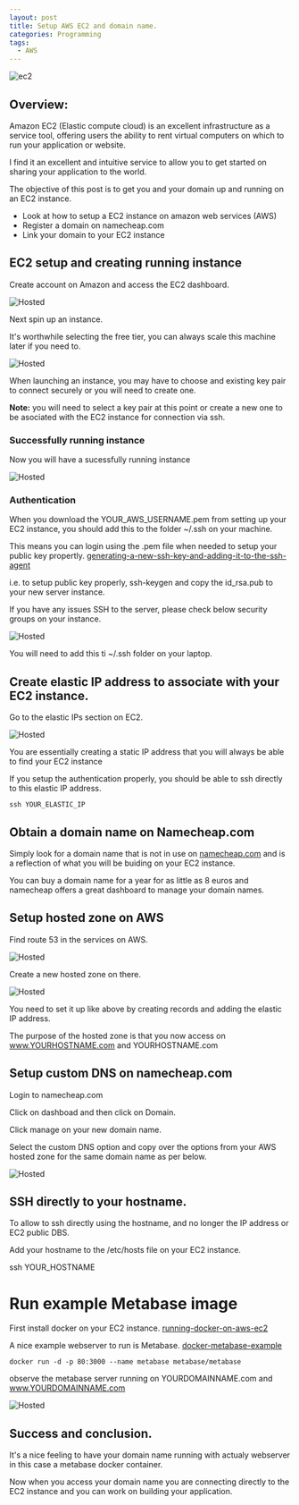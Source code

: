 ```yaml
---
layout: post
title: Setup AWS EC2 and domain name.
categories: Programming
tags:
  - AWS
---
```


![ec2](https://versioneye.files.wordpress.com/2015/01/ec2.png)

## Overview:

Amazon EC2 (Elastic compute cloud) is an excellent infrastructure as a service tool, offering users the ability to rent virtual computers on which to run your application or website.

I find it an excellent and intuitive service to allow you to get started on sharing your application to the world.

The objective of this post is to get you and your domain up and running on an EC2 instance.

- Look at how to setup a EC2 instance on amazon web services (AWS)
- Register a domain on namecheap.com
- Link your domain to your EC2 instance

## EC2 setup and creating running instance

Create account on Amazon and access the EC2 dashboard.

![Hosted](/public/img/aws/aws_ec2.png)

Next spin up an instance.

It's worthwhile selecting the free tier, you can always scale this machine later if you need to.

![Hosted](/public/img/aws/launch_instance.png)

When launching an instance, you may have to choose and existing key pair to connect securely or you will need to create one.

**Note:** you will need to select a key pair at this point or create a new one to be asociated with the EC2 instance for connection via ssh.

### Successfully running instance

Now you will have a sucessfully running instance

![Hosted](/public/img/aws/running_instance.png)

### Authentication

When you download the YOUR_AWS_USERNAME.pem from setting up your EC2 instance, you should add this to the folder ~/.ssh on your machine.

This means you can login using the .pem file when needed to setup your public key propertly. [generating-a-new-ssh-key-and-adding-it-to-the-ssh-agent](https://help.github.com/en/github/authenticating-to-github/generating-a-new-ssh-key-and-adding-it-to-the-ssh-agent)

i.e. to setup public key properly, ssh-keygen and copy the id_rsa.pub to your new server instance.

If you have any issues SSH to the server, please check below security groups on your instance.

![Hosted](/public/img/aws/ec2_security_groups.png)

You will need to add this ti ~/.ssh folder on your laptop.

## Create elastic IP address to associate with your EC2 instance.

Go to the elastic IPs section on EC2.

![Hosted](/public/img/aws/elastic_ip.png)

You are essentially creating a static IP address that you will always be able to find your EC2 instance

If you setup the authentication properly, you should be able to ssh directly to this elastic IP address.

```
ssh YOUR_ELASTIC_IP
```

## Obtain a domain name on Namecheap.com

Simply look for a domain name that is not in use on [namecheap.com](namecheap.com) and is a reflection of what you will be buiding on your EC2 instance.

You can buy a domain name for a year for as little as 8 euros and namecheap offers a great dashboard to manage your domain names.

## Setup hosted zone on AWS

Find route 53 in the services on AWS.

![Hosted](/public/img/aws/route_53.png)

Create a new hosted zone on there.

![Hosted](/public/img/aws/hosted_zone.png)

You need to set it up like above by creating records and adding the elastic IP address.

The purpose of the hosted zone is that you now access on www.YOURHOSTNAME.com and YOURHOSTNAME.com

## Setup custom DNS on namecheap.com

Login to namecheap.com

Click on dashboad and then click on Domain.

Click manage on your new domain name.

Select the custom DNS option and copy over the options from your AWS hosted zone for the same domain name as per below.

![Hosted](/public/img/aws/custom_dns.png)

## SSH directly to your hostname.

To allow to ssh directly using the hostname, and no longer the IP address or EC2 public DBS.

Add your hostname to the /etc/hosts file on your EC2 instance.

ssh YOUR_HOSTNAME

# Run example Metabase image

First install docker on your EC2 instance.
[running-docker-on-aws-ec2](https://hackernoon.com/running-docker-on-aws-ec2-83a14b780c56)

A nice example webserver to run is Metabase.
[docker-metabase-example](https://www.metabase.com/docs/latest/operations-guide/running-metabase-on-docker.html)

```
docker run -d -p 80:3000 --name metabase metabase/metabase
```

observe the metabase server running on YOURDOMAINNAME.com and www.YOURDOMAINNAME.com

![Hosted](/public/img/aws/metabase.png)

## Success and conclusion.

It's a nice feeling to have your domain name running with actualy webserver in this case a metabase docker container.

Now when you access your domain name you are connecting directly to the EC2 instance and you can work on building your application.
